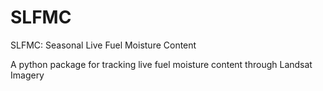 # SLFMC
SLFMC: Seasonal Live Fuel Moisture Content

A python package for tracking live fuel moisture content through Landsat Imagery
